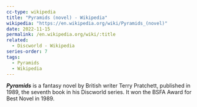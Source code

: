 ```yaml
---
cc-type: wikipedia
title: "Pyramids (novel) - Wikipedia"
wikipedia: "https://en.wikipedia.org/wiki/Pyramids_(novel)"
date: 2022-11-15
permalink: /en.wikipedia.org/wiki/:title
related:
  - Discworld - Wikipedia
series-order: 7
tags:
  - Pyramids
  - Wikipedia
---
```

***Pyramids*** is a fantasy novel by British writer Terry Pratchett, published in 1989, the seventh book in his Discworld series. It won the BSFA Award for Best Novel in 1989.